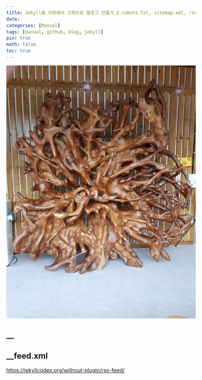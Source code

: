 ```yaml
---
title: Jekyll을 이용해서 깃허브로 블로그 만들기_2.robots.txt, sitemap.xml, rss.xml 생성 및 설정
date: 
categories: [Manual]
tags: [manual, github, blog, jekyll]
pin: true
math: false
toc: true
---
```


![Test](/images/TestImage.png)



## __

## __feed.xml

https://jekyllcodex.org/without-plugin/rss-feed/